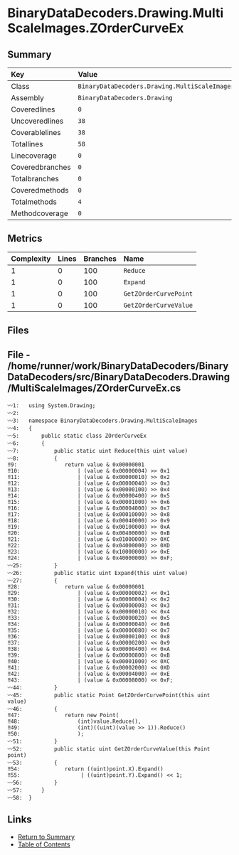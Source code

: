﻿# BinaryDataDecoders.Drawing.MultiScaleImages.ZOrderCurveEx

## Summary

| Key             | Value                                                       |
| :-------------- | :---------------------------------------------------------- |
| Class           | `BinaryDataDecoders.Drawing.MultiScaleImages.ZOrderCurveEx` |
| Assembly        | `BinaryDataDecoders.Drawing`                                |
| Coveredlines    | `0`                                                         |
| Uncoveredlines  | `38`                                                        |
| Coverablelines  | `38`                                                        |
| Totallines      | `58`                                                        |
| Linecoverage    | `0`                                                         |
| Coveredbranches | `0`                                                         |
| Totalbranches   | `0`                                                         |
| Coveredmethods  | `0`                                                         |
| Totalmethods    | `4`                                                         |
| Methodcoverage  | `0`                                                         |

## Metrics

| Complexity | Lines | Branches | Name                  |
| :--------- | :---- | :------- | :-------------------- |
| 1          | 0     | 100      | `Reduce`              |
| 1          | 0     | 100      | `Expand`              |
| 1          | 0     | 100      | `GetZOrderCurvePoint` |
| 1          | 0     | 100      | `GetZOrderCurveValue` |

## Files

## File - /home/runner/work/BinaryDataDecoders/BinaryDataDecoders/src/BinaryDataDecoders.Drawing/MultiScaleImages/ZOrderCurveEx.cs

```CSharp
〰1:   using System.Drawing;
〰2:   
〰3:   namespace BinaryDataDecoders.Drawing.MultiScaleImages
〰4:   {
〰5:       public static class ZOrderCurveEx
〰6:       {
〰7:           public static uint Reduce(this uint value)
〰8:           {
‼9:               return value & 0x00000001
‼10:                  | (value & 0x00000004) >> 0x1
‼11:                  | (value & 0x00000010) >> 0x2
‼12:                  | (value & 0x00000040) >> 0x3
‼13:                  | (value & 0x00000100) >> 0x4
‼14:                  | (value & 0x00000400) >> 0x5
‼15:                  | (value & 0x00001000) >> 0x6
‼16:                  | (value & 0x00004000) >> 0x7
‼17:                  | (value & 0x00010000) >> 0x8
‼18:                  | (value & 0x00040000) >> 0x9
‼19:                  | (value & 0x00100000) >> 0xA
‼20:                  | (value & 0x00400000) >> 0xB
‼21:                  | (value & 0x01000000) >> 0XC
‼22:                  | (value & 0x04000000) >> 0XD
‼23:                  | (value & 0x10000000) >> 0xE
‼24:                  | (value & 0x40000000) >> 0xF;
〰25:          }
〰26:          public static uint Expand(this uint value)
〰27:          {
‼28:              return value & 0x00000001
‼29:                  | (value & 0x00000002) << 0x1
‼30:                  | (value & 0x00000004) << 0x2
‼31:                  | (value & 0x00000008) << 0x3
‼32:                  | (value & 0x00000010) << 0x4
‼33:                  | (value & 0x00000020) << 0x5
‼34:                  | (value & 0x00000040) << 0x6
‼35:                  | (value & 0x00000080) << 0x7
‼36:                  | (value & 0x00000100) << 0x8
‼37:                  | (value & 0x00000200) << 0x9
‼38:                  | (value & 0x00000400) << 0xA
‼39:                  | (value & 0x00000800) << 0xB
‼40:                  | (value & 0x00001000) << 0XC
‼41:                  | (value & 0x00002000) << 0XD
‼42:                  | (value & 0x00004000) << 0xE
‼43:                  | (value & 0x00008000) << 0xF;
〰44:          }
〰45:          public static Point GetZOrderCurvePoint(this uint value)
〰46:          {
‼47:              return new Point(
‼48:                  (int)value.Reduce(),
‼49:                  (int)((uint)(value >> 1)).Reduce()
‼50:                  );
〰51:          }
〰52:          public static uint GetZOrderCurveValue(this Point point)
〰53:          {
‼54:              return ((uint)point.X).Expand()
‼55:                   | ((uint)point.Y).Expand() << 1;
〰56:          }
〰57:      }
〰58:  }
```

## Links

* [Return to Summary](Summary.md)
* [Table of Contents](../TOC.md)

